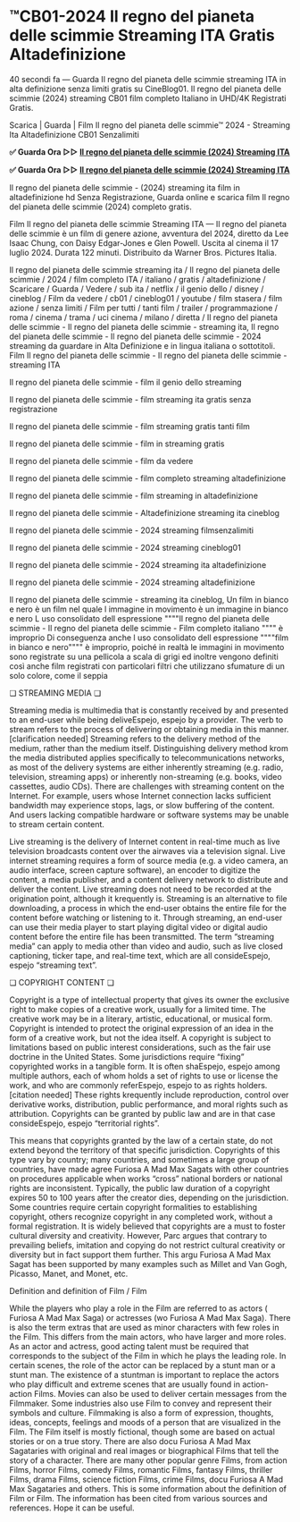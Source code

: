 # ™CB01-2024 Il regno del pianeta delle scimmie Streaming ITA Gratis Altadefinizione

40 secondi fa — Guarda Il regno del pianeta delle scimmie streaming ITA in alta definizione senza limiti gratis su CineBlog01. Il regno del pianeta delle scimmie (2024) streaming CB01 film completo Italiano in UHD/4K Registrati Gratis.

Scarica | Guarda | Film Il regno del pianeta delle scimmie™ 2024 - Streaming Ita Altadefinizione CB01 Senzalimiti

**✅ Guarda Ora ▷▷ [Il regno del pianeta delle scimmie (2024) Streaming ITA](https://is.gd/OGmhaV)** 

**✅ Guarda Ora ▷▷ [Il regno del pianeta delle scimmie (2024) Streaming ITA](https://is.gd/OGmhaV)** 

Il regno del pianeta delle scimmie - (2024) streaming ita film in altadefinizione hd Senza Registrazione, Guarda online e scarica film Il regno del pianeta delle scimmie (2024) completo gratis.

Film Il regno del pianeta delle scimmie Streaming ITA — Il regno del pianeta delle scimmie è un film di genere azione, avventura del 2024, diretto da Lee Isaac Chung, con Daisy Edgar-Jones e Glen Powell. Uscita al cinema il 17 luglio 2024. Durata 122 minuti. Distribuito da Warner Bros. Pictures Italia.

Il regno del pianeta delle scimmie streaming ita / Il regno del pianeta delle scimmie / 2024 / film completo ITA / italiano / gratis / altadefinizione / Scaricare / Guarda / Vedere / sub ita / netflix / il genio dello / disney / cineblog / Film da vedere / cb01 / cineblog01 / youtube / film stasera / film azione / senza limiti / Film per tutti / tanti film / trailer / programmazione / roma / cinema / trama / uci cinema / milano / diretta / Il regno del pianeta delle scimmie - Il regno del pianeta delle scimmie - streaming ita, Il regno del pianeta delle scimmie - Il regno del pianeta delle scimmie - 2024 streaming da guardare in Alta Definizione e in lingua italiana o sottotitoli. Film Il regno del pianeta delle scimmie - Il regno del pianeta delle scimmie - streaming ITA

Il regno del pianeta delle scimmie - film il genio dello streaming

Il regno del pianeta delle scimmie - film streaming ita gratis senza registrazione

Il regno del pianeta delle scimmie - film streaming gratis tanti film

Il regno del pianeta delle scimmie - film in streaming gratis

Il regno del pianeta delle scimmie - film da vedere

Il regno del pianeta delle scimmie - film completo streaming altadefinizione

Il regno del pianeta delle scimmie - film streaming in altadefinizione

Il regno del pianeta delle scimmie - Altadefinizione streaming ita cineblog

Il regno del pianeta delle scimmie - 2024 streaming filmsenzalimiti

Il regno del pianeta delle scimmie - 2024 streaming cineblog01

Il regno del pianeta delle scimmie - 2024 streaming ita altadefinizione

Il regno del pianeta delle scimmie - 2024 streaming altadefinizione

Il regno del pianeta delle scimmie - streaming ita cineblog, Un film in bianco e nero è un film nel quale l immagine in movimento è un immagine in bianco e nero L uso consolidato dell espressione """"Il regno del pianeta delle scimmie - Il regno del pianeta delle scimmie - Film completo italiano """" è improprio Di conseguenza anche l uso consolidato dell espressione """"film in bianco e nero"""" è improprio, poiché in realtà le immagini in movimento sono registrate su una pellicola a scala di grigi ed inoltre vengono definiti così anche film registrati con particolari filtri che utilizzano sfumature di un solo colore, come il seppia

❏ STREAMING MEDIA ❏

Streaming media is multimedia that is constantly received by and presented to an end-user while being deliveEspejo, espejo by a provider. The verb to stream refers to the process of delivering or obtaining media in this manner.[clarification needed] Streaming refers to the delivery method of the medium, rather than the medium itself. Distinguishing delivery method krom the media distributed applies specifically to telecommunications networks, as most of the delivery systems are either inherently streaming (e.g. radio, television, streaming apps) or inherently non-streaming (e.g. books, video cassettes, audio CDs). There are challenges with streaming content on the Internet. For example, users whose Internet connection lacks sufficient bandwidth may experience stops, lags, or slow buffering of the content. And users lacking compatible hardware or software systems may be unable to stream certain content.

Live streaming is the delivery of Internet content in real-time much as live television broadcasts content over the airwaves via a television signal. Live internet streaming requires a form of source media (e.g. a video camera, an audio interface, screen capture software), an encoder to digitize the content, a media publisher, and a content delivery network to distribute and deliver the content. Live streaming does not need to be recorded at the origination point, although it krequently is. Streaming is an alternative to file downloading, a process in which the end-user obtains the entire file for the content before watching or listening to it. Through streaming, an end-user can use their media player to start playing digital video or digital audio content before the entire file has been transmitted. The term “streaming media” can apply to media other than video and audio, such as live closed captioning, ticker tape, and real-time text, which are all consideEspejo, espejo “streaming text”.

❏ COPYRIGHT CONTENT ❏

Copyright is a type of intellectual property that gives its owner the exclusive right to make copies of a creative work, usually for a limited time. The creative work may be in a literary, artistic, educational, or musical form. Copyright is intended to protect the original expression of an idea in the form of a creative work, but not the idea itself. A copyright is subject to limitations based on public interest considerations, such as the fair use doctrine in the United States. Some jurisdictions require “fixing” copyrighted works in a tangible form. It is often shaEspejo, espejo among multiple authors, each of whom holds a set of rights to use or license the work, and who are commonly referEspejo, espejo to as rights holders.[citation needed] These rights krequently include reproduction, control over derivative works, distribution, public performance, and moral rights such as attribution. Copyrights can be granted by public law and are in that case consideEspejo, espejo “territorial rights”.

This means that copyrights granted by the law of a certain state, do not extend beyond the territory of that specific jurisdiction. Copyrights of this type vary by country; many countries, and sometimes a large group of countries, have made agree Furiosa A Mad Max Sagats with other countries on procedures applicable when works “cross” national borders or national rights are inconsistent. Typically, the public law duration of a copyright expires 50 to 100 years after the creator dies, depending on the jurisdiction. Some countries require certain copyright formalities to establishing copyright, others recognize copyright in any completed work, without a formal registration. It is widely believed that copyrights are a must to foster cultural diversity and creativity. However, Parc argues that contrary to prevailing beliefs, imitation and copying do not restrict cultural creativity or diversity but in fact support them further. This argu Furiosa A Mad Max Sagat has been supported by many examples such as Millet and Van Gogh, Picasso, Manet, and Monet, etc.

Definition and definition of Film / Film

While the players who play a role in the Film are referred to as actors ( Furiosa A Mad Max Saga) or actresses (wo Furiosa A Mad Max Saga). There is also the term extras that are used as minor characters with few roles in the Film. This differs from the main actors, who have larger and more roles. As an actor and actress, good acting talent must be required that corresponds to the subject of the Film in which he plays the leading role. In certain scenes, the role of the actor can be replaced by a stunt man or a stunt man. The existence of a stuntman is important to replace the actors who play difficult and extreme scenes that are usually found in action-action Films. Movies can also be used to deliver certain messages from the Filmmaker. Some industries also use Film to convey and represent their symbols and culture. Filmmaking is also a form of expression, thoughts, ideas, concepts, feelings and moods of a person that are visualized in the Film. The Film itself is mostly fictional, though some are based on actual stories or on a true story. There are also docu Furiosa A Mad Max Sagataries with original and real images or biographical Films that tell the story of a character. There are many other popular genre Films, from action Films, horror Films, comedy Films, romantic Films, fantasy Films, thriller Films, drama Films, science fiction Films, crime Films, docu Furiosa A Mad Max Sagataries and others. This is some information about the definition of Film or Film. The information has been cited from various sources and references. Hope it can be useful.

